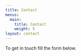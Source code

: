 ```yaml
---
title: Contact
menus:
  main:
    title: Contact
    weight: 5
layout: contact
---
```


To get in touch fill the form below.
